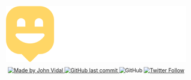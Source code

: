 <header align="center">
  <img src="src/images/logo.svg" align="center"/>
  <p align="center">
        <a href="https://www.linkedin.com/in/JohnVidal77/">
            <img alt="Made by John Vidal" src="https://img.shields.io/badge/made%20by-John%20Vidal-brightgreen">
        </a>
        <a href="https://github.com/JohnVidal77/nlw-pratice">
            <img alt="GitHub last commit" src="https://img.shields.io/github/last-commit/JohnVidal77/happy-project-nlw">
        </a>
  <a>
    <img alt="GitHub" src="https://img.shields.io/github/license/JohnVidal77/happy-project-nlw?color=brigthgreen">
  </a>
        <a href="https://github.com/JohnVidal77/nlw-pratice/stargazers">
            <img alt="Twitter Follow" src="https://img.shields.io/twitter/follow/johnvidal_77?style=social">
        </a>
  </p>
</header>
